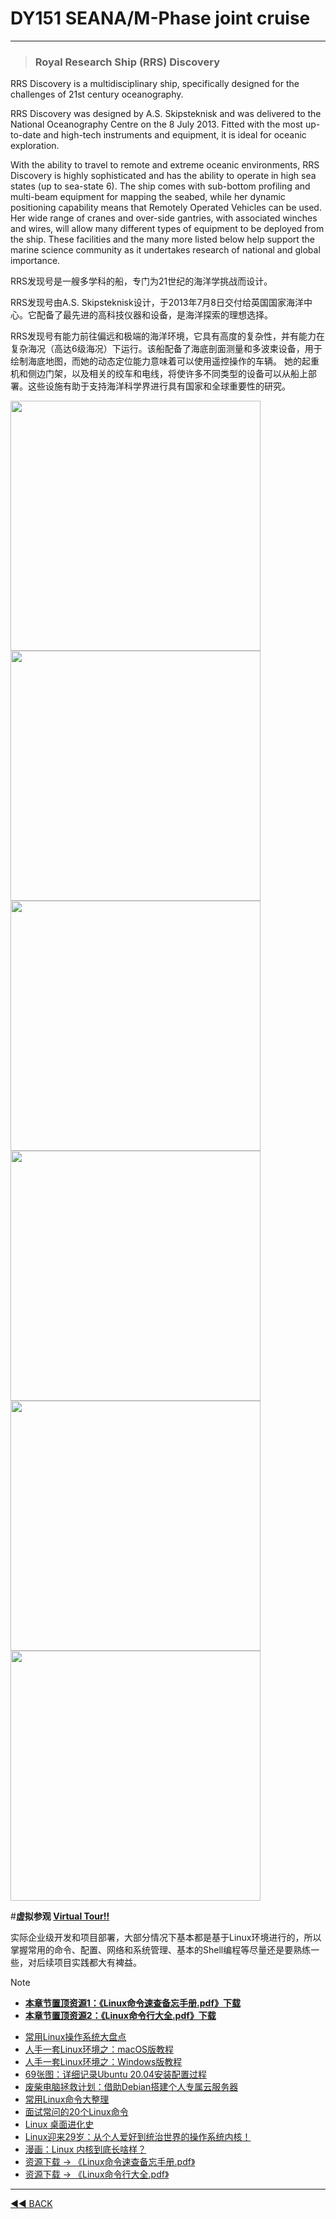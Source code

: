 ﻿# **DY151 SEANA/M-Phase joint cruise**

---

> ### Royal Research Ship (RRS) Discovery

RRS Discovery is a multidisciplinary ship, specifically designed for the challenges of 21st century oceanography.

RRS Discovery was designed by A.S. Skipsteknisk and was delivered to the National Oceanography Centre on the 8 July 2013. Fitted with the most up-to-date and high-tech instruments and equipment, it is ideal for oceanic exploration.

With the ability to travel to remote and extreme oceanic environments, RRS Discovery is highly sophisticated and has the ability to operate in high sea states (up to sea-state 6). 
The ship comes with sub-bottom profiling and multi-beam equipment for mapping the seabed, while her dynamic positioning capability means that Remotely Operated Vehicles can be used. 
Her wide range of cranes and over-side gantries, with associated winches and wires, will allow many different types of equipment to be deployed from the ship. 
These facilities and the many more listed below help support the marine science community as it undertakes research of national and global importance.

RRS发现号是一艘多学科的船，专门为21世纪的海洋学挑战而设计。

RRS发现号由A.S. Skipsteknisk设计，于2013年7月8日交付给英国国家海洋中心。它配备了最先进的高科技仪器和设备，是海洋探索的理想选择。

RRS发现号有能力前往偏远和极端的海洋环境，它具有高度的复杂性，并有能力在复杂海况（高达6级海况）下运行。该船配备了海底剖面测量和多波束设备，用于绘制海底地图，而她的动态定位能力意味着可以使用遥控操作的车辆。
她的起重机和侧边门架，以及相关的绞车和电线，将使许多不同类型的设备可以从船上部署。这些设施有助于支持海洋科学界进行具有国家和全球重要性的研究。

<p align="left">
      <img src="https://cdn.jsdelivr.net/gh/ddyyqq112233/yuqingd.github.io@master/pics/arctic/DY151/DY151_1.jpg" width="400"/>
      <img src="https://cdn.jsdelivr.net/gh/ddyyqq112233/yuqingd.github.io@master/pics/arctic/DY151/DY151_2.jpg" width="400"/>
	  <img src="https://cdn.jsdelivr.net/gh/ddyyqq112233/yuqingd.github.io@master/pics/arctic/DY151/DY151_3.jpg" width="400"/>
      <img src="https://cdn.jsdelivr.net/gh/ddyyqq112233/yuqingd.github.io@master/pics/arctic/DY151/DY151_4.jpg" width="400"/>
	  <img src="https://cdn.jsdelivr.net/gh/ddyyqq112233/yuqingd.github.io@master/pics/arctic/DY151/DY151_5.jpg" width="400"/>
      <img src="https://cdn.jsdelivr.net/gh/ddyyqq112233/yuqingd.github.io@master/pics/arctic/DY151/DY151_6.jpg" width="400"/>
</p>

#**虚拟参观 [Virtual Tour!!](https://noc.ac.uk/facilities/ships/rrs-discovery/rrs-discovery-virtual-tour)**


实际企业级开发和项目部署，大部分情况下基本都是基于Linux环境进行的，所以掌握常用的命令、配置、网络和系统管理、基本的Shell编程等尽量还是要熟练一些，对后续项目实践都大有裨益。

> [!Note]
>  - [**本章节置顶资源1：《Linux命令速查备忘手册.pdf》下载**](https://mp.weixin.qq.com/s/GJYVt376C_g4406ux5uw0Q)
>  - [**本章节置顶资源2：《Linux命令行大全.pdf》下载**](https://mp.weixin.qq.com/s/3rV556_0piRNsSpDYwuZ8g)

- [常用Linux操作系统大盘点](https://mp.weixin.qq.com/s/x8rwsIOzYEPXmEVXmWJ4Tg)
- [人手一套Linux环境之：macOS版教程](https://mp.weixin.qq.com/s/WeZLtfrMdnISpX3v5WpJfA)
- [人手一套Linux环境之：Windows版教程](https://mp.weixin.qq.com/s/onVwwEQ1DAwbvK7qS2YNxg)
- [69张图：详细记录Ubuntu 20.04安装配置过程](https://mp.weixin.qq.com/s/vkLZ_3Jp4HdQ8PDIMYsGEw)
- [废柴电脑拯救计划：借助Debian搭建个人专属云服务器](https://mp.weixin.qq.com/s/YpWp-b3vcAtb_jBwCM7wtg)
- [常用Linux命令大整理](https://mp.weixin.qq.com/s/Kog6AfXYINIDwKMpJMkGFQ)
- [面试常问的20个Linux命令](https://mp.weixin.qq.com/s/3NI4FWuOfYMJBiKqqnpqMA)
- [Linux 桌面进化史](https://mp.weixin.qq.com/s/jQAJQo28UsY3YIxC5ci1sA)
- [Linux迎来29岁：从个人爱好到统治世界的操作系统内核！](https://mp.weixin.qq.com/s/6-yb1N-SwHr4EaQ-fvU4Ow)
- [漫画：Linux 内核到底长啥样？](https://mp.weixin.qq.com/s/4G6re30hxAacxmCLjP8KpQ)
- [资源下载 → 《Linux命令速查备忘手册.pdf》](https://mp.weixin.qq.com/s/GJYVt376C_g4406ux5uw0Q)
- [资源下载 → 《Linux命令行大全.pdf》](https://mp.weixin.qq.com/s/3rV556_0piRNsSpDYwuZ8g)















---
[◄◄ BACK](https://yuqingdai.xyz/#/README)